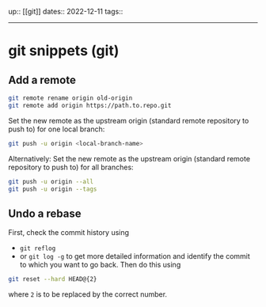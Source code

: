 up:: [[git]]
dates:: 2022-12-11
tags:: 

---

# git snippets (git)

## Add a remote

```bash
git remote rename origin old-origin
git remote add origin https://path.to.repo.git
```

Set the new remote as the upstream origin (standard remote repository to push to) for one local branch:
```bash
git push -u origin <local-branch-name>
```

Alternatively:
Set the new remote as the upstream origin (standard remote repository to push to) for all branches:
```bash
git push -u origin --all
git push -u origin --tags
```

## Undo a rebase

First, check the commit history using
- `git reflog`
- or `git log -g` to get more detailed information
and identify the commit to which you want to go back.
Then do this using
```bash
git reset --hard HEAD@{2}
```
where `2` is to be replaced by the correct number.

